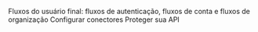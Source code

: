 <Url href="/end-user-flows"> Fluxos do usuário final: fluxos de autenticação, fluxos de conta e fluxos de organização </Url>
<Url href="/connectors"> Configurar conectores </Url>
<Url href="/authorization/api-resources/protect-your-api"> Proteger sua API </Url>
